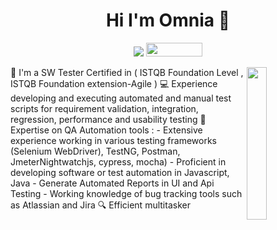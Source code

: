 <h1 align="center">Hi I'm Omnia 👋</h1>
<p align="center">
    <a href="https://www.linkedin.com/in/omnia-tarek-b38b99ab/"><img src="https://img.shields.io/badge/linkedin-%230177B5?style=flat&logo=linkedin&logoColor=white"/></a>
    <a href="https://testautomationu.applitools.com/certificate/?id=84deca70"><img src="https://testautomationu.applitools.com/logo.png" width="90" height="22"></a>
  </p>
  
  <img src="https://avatars3.githubusercontent.com/u/40431807?s=400&u=d826ac9b5ad828c1f2ca8dff6a02d987570d0579&v=4" align="right" width="25%"/>

🔭 I'm a SW Tester Certified in ( ISTQB Foundation Level , ISTQB Foundation extension-Agile )
💻 Experience developing and executing automated and manual test scripts for requirement validation, integration, regression, performance and usability testing
🤖 Expertise on QA Automation tools :
       -  Extensive experience working in various testing frameworks (Selenium WebDriver), TestNG, Postman, JmeterNightwatchjs, cypress, mocha)
       -  Proficient in developing software or test automation in Javascript, Java
       -  Generate Automated Reports in UI and Api Testing
       -  Working knowledge of bug tracking tools such as Atlassian and Jira
🔍 Efficient multitasker
